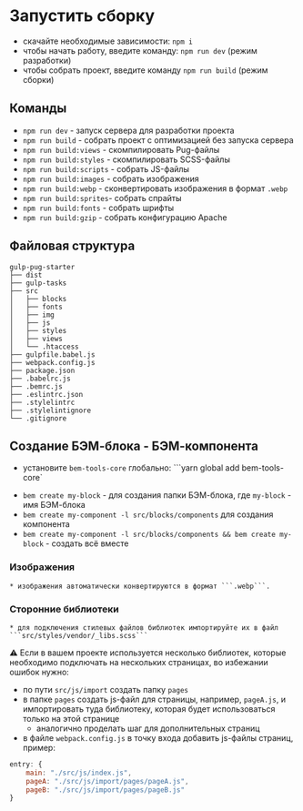 # Запустить сборку

- скачайте необходимые зависимости: `npm i`
- чтобы начать работу, введите команду: `npm run dev` (режим разработки)
- чтобы собрать проект, введите команду `npm run build` (режим сборки)

## Команды

- `npm run dev` - запуск сервера для разработки проекта
- `npm run build` - собрать проект с оптимизацией без запуска сервера
- `npm run build:views` - скомпилировать Pug-файлы
- `npm run build:styles` - скомпилировать SCSS-файлы
- `npm run build:scripts` - собрать JS-файлы
- `npm run build:images` - собрать изображения
- `npm run build:webp` - сконвертировать изображения в формат `.webp`
- `npm run build:sprites`- собрать спрайты
- `npm run build:fonts` - собрать шрифты
- `npm run build:gzip` - собрать конфигурацию Apache

## Файловая структура

```
gulp-pug-starter
├── dist
├── gulp-tasks
├── src
│   ├── blocks
│   ├── fonts
│   ├── img
│   ├── js
│   ├── styles
│   ├── views
│   └── .htaccess
├── gulpfile.babel.js
├── webpack.config.js
├── package.json
├── .babelrc.js
├── .bemrc.js
├── .eslintrc.json
├── .stylelintrc
├── .stylelintignore
└── .gitignore
```

## Создание БЭМ-блока - БЭМ-компонента

- установите `bem-tools-core` глобально: ```yarn global add bem-tools-core`

* `bem create my-block` - для создания папки БЭМ-блока, где `my-block` - имя БЭМ-блока
* `bem create my-component -l src/blocks/components` для создания компонента
* `bem create my-component -l src/blocks/components && bem create my-block` - создать всё вместе

### Изображения

    * изображения автоматически конвертируются в формат ```.webp```.

### Сторонние библиотеки

    * для подключения стилевых файлов библиотек импортируйте их в файл ```src/styles/vendor/_libs.scss```

:warning: Если в вашем проекте используется несколько библиотек, которые необходимо подключать на нескольких страницах, во избежании ошибок нужно:

- по пути `src/js/import` создать папку `pages`
- в папке `pages` создать js-файл для страницы, например, `pageA.js`, и импортировать туда библиотеку, которая будет использоваться только на этой странице
  - аналогично проделать шаг для дополнительных страниц
- в файле `webpack.config.js` в точку входа добавить js-файлы страниц, пример:

```javascript
entry: {
    main: "./src/js/index.js",
    pageA: "./src/js/import/pages/pageA.js",
    pageB: "./src/js/import/pages/pageB.js"
}
```
